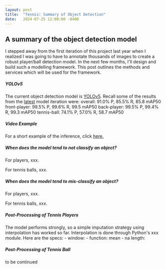 ```yaml
---
layout: post
title:  "Tennis: Summary of Object Detection"
date:   2024-07-25 12:00:00 -0400
---
```

<head>
<!-- Google tag (gtag.js) -->
<script async src="https://www.googletagmanager.com/gtag/js?id=G-DGRHZS5DNM"></script>
<script>
  window.dataLayer = window.dataLayer || [];
  function gtag(){dataLayer.push(arguments);}
  gtag('js', new Date());

  gtag('config', 'G-DGRHZS5DNM');
</script>
</head>
<h2>A summary of the object detection model</h2>
<p>
I stepped away from the first iteration of this project last year when I realized I was going to have to annotate thousands of images to create a robust player/ball detection model. In the next few months, I'll design and build such a modelling framework. This post outlines the methods and services which will be used for the framework.
</p>
<p>
<h5>YOLOv5</h5>
The current object detection model is <a href="https://pytorch.org/hub/ultralytics_yolov5/">YOLOv5</a>. Recall some of the results from the <a href="https://app.roboflow.com/tennistracker-dogbm/tennis-tracker-duufq/deploy/15">latest</a> model iteration were:
overall:      91.0% P, 85.5% R, 85.8 mAP50
front-player: 99.5% P, 99.6% R, 99.5 mAP50
back-player:  99.5% P, 99.4% R, 99.3 mAP50
tennis-ball:  74.1% P, 57.0% R, 58.7 mAP50
</p>
<p>
<h5>Video Example</h5>
For a short example of the inference, click <a href = "https://www.youtube.com/watch?v=DwdfFsjQgFg">here.</a>
</p>
<p>
<h5>When does the model tend to <em>not classify</em> an object?</h5>
<p>
For players, xxx.
</p>
<p>
For tennis balls, xxx.
</p>
<p>
<h5>When does the model tend to <em>mis-classify</em> an object?</h5>
<p>
For players, xxx.
</p>
<p>
For tennis balls, xxx.
</p>
<p>
<h5>Post-Processing of Tennis Players</h5>
The model performs strongly, so a simple imputation strategy using interpolation has worked so far. Interpolation is done through Python's xxx module. Here are the specs:
  - window:
  - function: mean
  - na length: 
</p>
<p>
<h5>Post-Processing of Tennis Ball</h5>
to be continued
</p>

